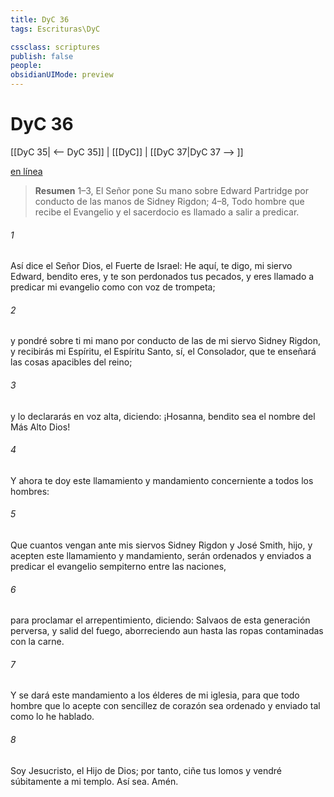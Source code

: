 ```yaml
---
title: DyC 36
tags: Escrituras\DyC

cssclass: scriptures
publish: false
people:
obsidianUIMode: preview
---
```


# DyC 36
[[DyC 35| <-- DyC 35]] | [[DyC]] | [[DyC 37|DyC 37 --> ]]

[en línea](https://churchofjesuschrist.org/study/scriptures/dc-testament/dc/36?lang=spa)

> __Resumen__
1–3, El Señor pone Su mano sobre Edward Partridge por conducto de las manos de Sidney Rigdon; 4–8, Todo hombre que recibe el Evangelio y el sacerdocio es llamado a salir a predicar.

###### 1 
Así dice el Señor Dios, el Fuerte de Israel: He aquí, te digo, mi siervo Edward, bendito eres, y te son perdonados tus pecados, y eres llamado a predicar mi evangelio como con voz de trompeta;

###### 2 
y pondré sobre ti mi mano por conducto de las de mi siervo Sidney Rigdon, y recibirás mi Espíritu, el Espíritu Santo, sí, el Consolador, que te enseñará las cosas apacibles del reino;

###### 3 
y lo declararás en voz alta, diciendo: ¡Hosanna, bendito sea el nombre del Más Alto Dios!

###### 4 
Y ahora te doy este llamamiento y mandamiento concerniente a todos los hombres:

###### 5 
Que cuantos vengan ante mis siervos Sidney Rigdon y José Smith, hijo, y acepten este llamamiento y mandamiento, serán ordenados y enviados a predicar el evangelio sempiterno entre las naciones,

###### 6 
para proclamar el arrepentimiento, diciendo: Salvaos de esta generación perversa, y salid del fuego, aborreciendo aun hasta las ropas contaminadas con la carne.

###### 7 
Y se dará este mandamiento a los élderes de mi iglesia, para que todo hombre que lo acepte con sencillez de corazón sea ordenado y enviado tal como lo he hablado.

###### 8 
Soy Jesucristo, el Hijo de Dios; por tanto, ciñe tus lomos y vendré súbitamente a mi templo. Así sea. Amén.

